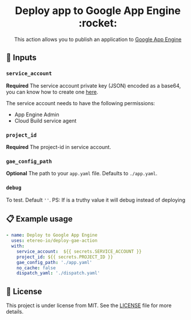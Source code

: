 <h1 align="center">
 Deploy app to Google App Engine :rocket:
</h1>

<p align="center">This action allows you to publish an application to <a href="https://cloud.google.com/appengine/">Google App Engine</a></p>

## :ticket: Inputs

### `service_account`

**Required** The service account private key (JSON) encoded as a base64, you can know how to create one [here](https://cloud.google.com/iam/docs/creating-managing-service-account-keys).

The service account needs to have the following permissions:
- App Engine Admin
- Cloud Build service agent 

### `project_id`

**Required** The project-id in service account.

### `gae_config_path`

**Optional** The path to your `app.yaml` file. Defaults to `./app.yaml`. 

### `debug`

To test. Default `''`. PS: If is a truthy value it will debug instead of deploying

## :clipboard: Example usage

```yaml
- name: Deploy to Google App Engine
  uses: etereo-io/deploy-gae-action
  with:
    service_account:  ${{ secrets.SERVICE_ACCOUNT }}
    project_id: ${{ secrets.PROJECT_ID }}
    gae_config_path: './app.yaml'
    no_cache: false
    dispatch_yaml: './dispatch.yaml'

```

## :memo: License

This project is under license from MIT. See the [LICENSE](/LICENSE) file for more details.
